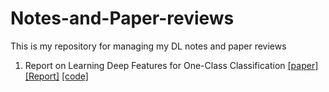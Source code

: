 # Notes-and-Paper-reviews

This is my repository for managing my DL notes and paper reviews

1. Report on Learning Deep Features for One-Class Classification [[paper]](https://arxiv.org/pdf/1801.05365.pdf) [[Report]](https://github.com/nappaillav/Notes-and-Paper-reviews/blob/master/one_class_deep_features.pdf) [[code]](https://github.com/nappaillav/Notes-and-Paper-reviews/blob/master/compact_loss.py)

